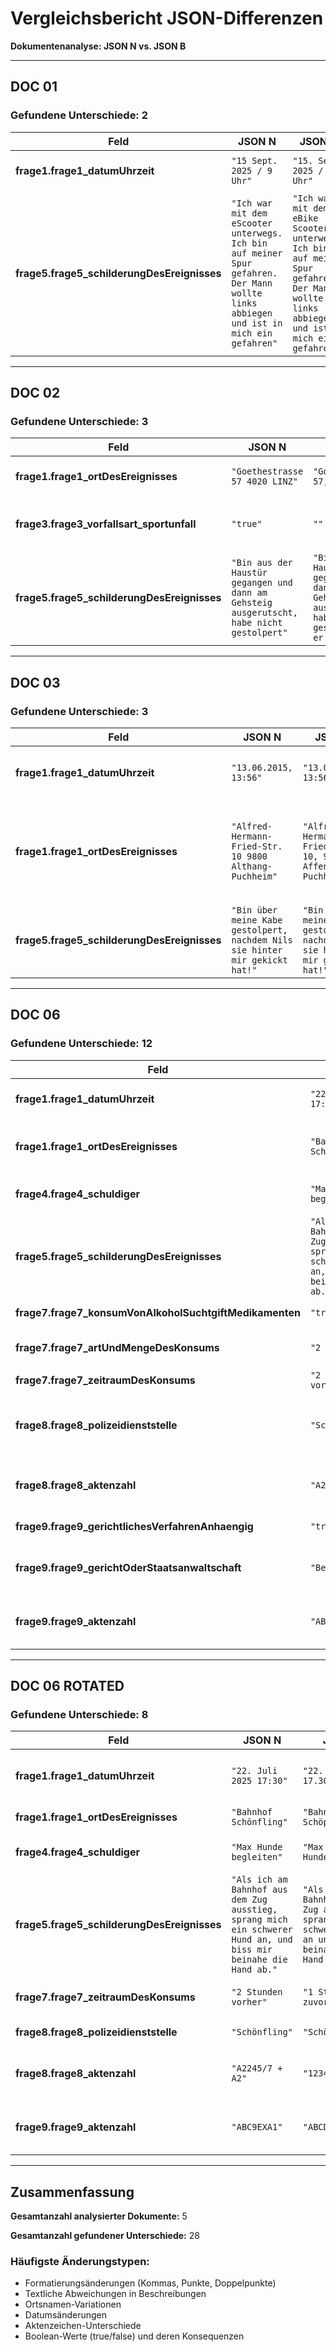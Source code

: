 # Vergleichsbericht JSON-Differenzen

**Dokumentenanalyse: JSON N vs. JSON B**

---

## DOC 01

### Gefundene Unterschiede: 2

| Feld | JSON N | JSON B | Änderung |
|------|--------|--------|----------|
| **frage1.frage1_datumUhrzeit** | `"15 Sept. 2025 / 9 Uhr"` | `"15. Sept. 2025 / 9 Uhr"` | Punkt nach "15" hinzugefügt |
| **frage5.frage5_schilderungDesEreignisses** | `"Ich war mit dem eScooter unterwegs. Ich bin auf meiner Spur gefahren. Der Mann wollte links abbiegen und ist in mich ein gefahren"` | `"Ich war mit dem eBike Scooter unterwegs. Ich bin auf meiner Spur gefahren. Der Mann wollte links abbiegen und ist in mich ein gefahren."` | "eScooter" → "eBike Scooter", Punkt am Ende hinzugefügt |

---

## DOC 02

### Gefundene Unterschiede: 3

| Feld | JSON N | JSON B | Änderung |
|------|--------|--------|----------|
| **frage1.frage1_ortDesEreignisses** | `"Goethestrasse 57 4020 LINZ"` | `"Goethestrasse 57, 4020 LINZ"` | Komma nach "57" hinzugefügt |
| **frage3.frage3_vorfallsart_sportunfall** | `"true"` | `""` | Von "true" zu leerem String geändert |
| **frage5.frage5_schilderungDesEreignisses** | `"Bin aus der Haustür gegangen und dann am Gehsteig ausgerutscht, habe nicht gestolpert"` | `"Bin aus der Haustür gegangen und dann am Gehsteig ausgerutscht, habe nicht gesehen, dass er glatt war"` | "habe nicht gestolpert" → "habe nicht gesehen, dass er glatt war" |

---

## DOC 03

### Gefundene Unterschiede: 3

| Feld | JSON N | JSON B | Änderung |
|------|--------|--------|----------|
| **frage1.frage1_datumUhrzeit** | `"13.06.2015, 13:56"` | `"13.06.2025, 13:56"` | Jahr von 2015 auf 2025 geändert |
| **frage1.frage1_ortDesEreignisses** | `"Alfred-Hermann-Fried-Str. 10 9800 Althang-Puchheim"` | `"Alfred-Hermann-Fried-Str. 10, 9800 Affenburg-Puchheim"` | Komma nach "10" hinzugefügt, "Althang-Puchheim" → "Affenburg-Puchheim" |
| **frage5.frage5_schilderungDesEreignisses** | `"Bin über meine Kabe gestolpert, nachdem Nils sie hinter mir gekickt hat!"` | `"Bin über meine Kabe gestolpert, nachdem Nils sie hinter mir gelegt hat!"` | "gekickt" → "gelegt" |

---

## DOC 06

### Gefundene Unterschiede: 12

| Feld | JSON N | JSON B | Änderung |
|------|--------|--------|----------|
| **frage1.frage1_datumUhrzeit** | `"22. Juli 2025 17:30"` | `"22. Juli 2025 10:20"` | Uhrzeit von 17:30 auf 10:20 geändert |
| **frage1.frage1_ortDesEreignisses** | `"Bahnhof Schönfling"` | `"Bahnhof Schottengasse"` | Ort von "Schönfling" auf "Schottengasse" geändert |
| **frage4.frage4_schuldiger** | `"Max Hunde begleiten"` | `"Max Hundebegleiter"` | "Hunde begleiten" → "Hundebegleiter" |
| **frage5.frage5_schilderungDesEreignisses** | `"Als ich am Bahnhof aus dem Zug ausstieg, sprang mich ein schwerer Hund an, und biss mir beinahe die Hand ab."` | `"Als ich am Bahnhof aus dem Zug ausstieg, wurde ich von einem schweren Hund an der Wade gebissen."` | Vollständig unterschiedliche Beschreibung |
| **frage7.frage7_konsumVonAlkoholSuchtgiftMedikamenten** | `"true"` | `"false"` | Von "true" auf "false" geändert |
| **frage7.frage7_artUndMengeDesKonsums** | `"2 Bier"` | `"Schönfling 123456 + A2"` | Vollständig unterschiedlicher Inhalt |
| **frage7.frage7_zeitraumDesKonsums** | `"2 Stunden vorher"` | `"2 Stunden"` | "vorher" entfernt |
| **frage8.frage8_polizeidienststelle** | `"Schönfling"` | `"Bezirkspolizei ABCDEXAA"` | Von "Schönfling" auf "Bezirkspolizei ABCDEXAA" geändert |
| **frage8.frage8_aktenzahl** | `"A2245/7 + A2"` | `"123456"` | Von "A2245/7 + A2" auf "123456" geändert |
| **frage9.frage9_gerichtlichesVerfahrenAnhaengig** | `"true"` | `"false"` | Von "true" auf "false" geändert |
| **frage9.frage9_gerichtOderStaatsanwaltschaft** | `"Bezirksgericht"` | `""` | Von "Bezirksgericht" zu leerem String geändert |
| **frage9.frage9_aktenzahl** | `"ABC9EXA1"` | `""` | Von "ABC9EXA1" zu leerem String geändert |

---

## DOC 06 ROTATED

### Gefundene Unterschiede: 8

| Feld | JSON N | JSON B | Änderung |
|------|--------|--------|----------|
| **frage1.frage1_datumUhrzeit** | `"22. Juli 2025 17:30"` | `"22. Juli 2025 17.30"` | Doppelpunkt durch Punkt ersetzt (17:30 → 17.30) |
| **frage1.frage1_ortDesEreignisses** | `"Bahnhof Schönfling"` | `"Bahnhof Schöpfing"` | "Schönfling" → "Schöpfing" |
| **frage4.frage4_schuldiger** | `"Max Hunde begleiten"` | `"Max Hundebegleiter"` | "Hunde begleiten" → "Hundebegleiter" |
| **frage5.frage5_schilderungDesEreignisses** | `"Als ich am Bahnhof aus dem Zug ausstieg, sprang mich ein schwerer Hund an, und biss mir beinahe die Hand ab."` | `"Als ich am Bahnhof aus dem Zug ausstieg, sprang mich ein schwerer Hund an und biss mir beinahe die Hand ab."` | Komma vor "und" entfernt |
| **frage7.frage7_zeitraumDesKonsums** | `"2 Stunden vorher"` | `"1 Stunde zuvor"` | "2 Stunden vorher" → "1 Stunde zuvor" |
| **frage8.frage8_polizeidienststelle** | `"Schönfling"` | `"Schöpfing"` | "Schönfling" → "Schöpfing" |
| **frage8.frage8_aktenzahl** | `"A2245/7 + A2"` | `"12345/1+12"` | Von "A2245/7 + A2" auf "12345/1+12" geändert |
| **frage9.frage9_aktenzahl** | `"ABC9EXA1"` | `"ABCDEXAA"` | Von "ABC9EXA1" auf "ABCDEXAA" geändert |

---

## Zusammenfassung

**Gesamtanzahl analysierter Dokumente:** 5

**Gesamtanzahl gefundener Unterschiede:** 28

### Häufigste Änderungstypen:
- Formatierungsänderungen (Kommas, Punkte, Doppelpunkte)
- Textliche Abweichungen in Beschreibungen
- Ortsnamen-Variationen
- Datumsänderungen
- Aktenzeichen-Unterschiede
- Boolean-Werte (true/false) und deren Konsequenzen
